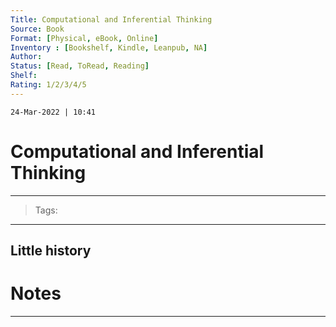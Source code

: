 ```yaml
---
Title: Computational and Inferential Thinking
Source: Book
Format: [Physical, eBook, Online]
Inventory : [Bookshelf, Kindle, Leanpub, NA]
Author: 
Status: [Read, ToRead, Reading]
Shelf: 
Rating: 1/2/3/4/5
---
```

`24-Mar-2022 | 10:41`

# Computational and Inferential Thinking
---

> Tags:  

---

## Little history



# Notes 
---
